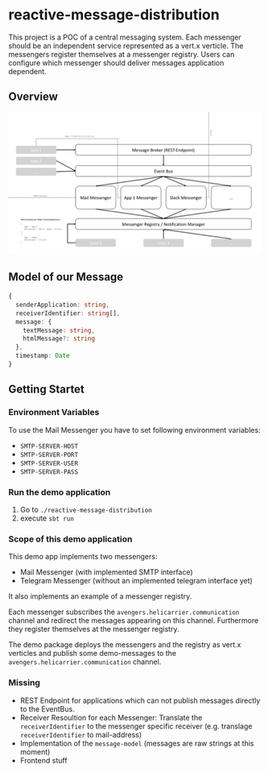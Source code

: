 # reactive-message-distribution
This project is a POC of a central messaging system.
Each messenger should be an independent service represented as a vert.x verticle.
The messengers register themselves at a messenger registry.
Users can configure which messenger should deliver messages application dependent.
## Overview
<img src="overview.png" />

## Model of our Message
```typescript
{
  senderApplication: string,
  receiverIdentifier: string[],
  message: {
    textMessage: string,
    htmlMessage?: string
  },
  timestamp: Date
}
```
## Getting Startet
### Environment Variables
To use the Mail Messenger you have to set following environment variables:
- `SMTP-SERVER-HOST`
- `SMTP-SERVER-PORT`
- `SMTP-SERVER-USER`
- `SMTP-SERVER-PASS`

### Run the demo application
1. Go to `./reactive-message-distribution`
1. execute `sbt run`

### Scope of this demo application
This demo app implements two messengers:
- Mail Messenger (with implemented SMTP interface)
- Telegram Messenger (without an implemented telegram interface yet)

It also implements an example of a messenger registry.

Each messenger subscribes the `avengers.helicarrier.communication` channel and redirect the messages appearing on this channel. Furthermore they register themselves at the messenger registry.

The demo package deploys the messengers and the registry as vert.x verticles and publish some demo-messages to the `avengers.helicarrier.communication` channel.

### Missing
- REST Endpoint for applications which can not publish messages directly to the EventBus.
- Receiver Resoultion for each Messenger: Translate the `receiverIdentifier` to the messenger specific receiver (e.g. translage `receiverIdentifier` to mail-address)
- Implementation of the `message-model` (messages are raw strings at this moment)
- Frontend stuff
